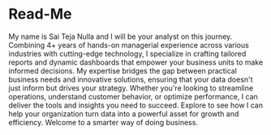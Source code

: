 # Read-Me
My name is Sai Teja Nulla and I will be your analyst on this journey.
Combining 4+ years of hands-on managerial experience across various industries with cutting-edge technology, I specialize in crafting tailored reports and dynamic dashboards that empower your business units to make informed decisions.
My expertise bridges the gap between practical business needs and innovative solutions, ensuring that your data doesn't just inform but drives your strategy. Whether you're looking to streamline operations, understand customer behavior, or optimize performance, I can deliver the tools and insights you need to succeed.
Explore to see how I can help your organization turn data into a powerful asset for growth and efficiency. Welcome to a smarter way of doing business.



